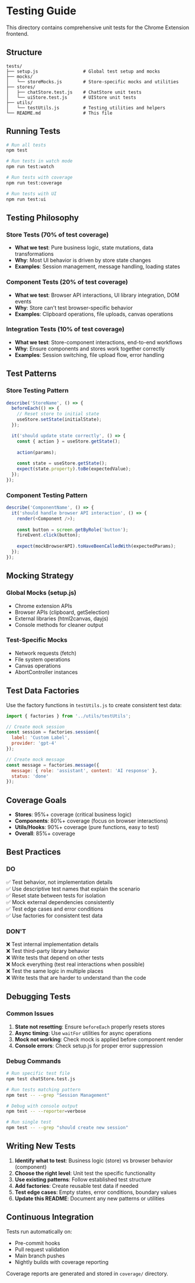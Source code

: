 # Testing Guide

This directory contains comprehensive unit tests for the Chrome Extension frontend.

## Structure

```
tests/
├── setup.js                 # Global test setup and mocks
├── mocks/
│   └── storeMocks.js        # Store-specific mocks and utilities
├── stores/
│   ├── chatStore.test.js    # ChatStore unit tests
│   └── uiStore.test.js      # UIStore unit tests
├── utils/
│   └── testUtils.js         # Testing utilities and helpers
└── README.md                # This file
```

## Running Tests

```bash
# Run all tests
npm test

# Run tests in watch mode
npm run test:watch

# Run tests with coverage
npm run test:coverage

# Run tests with UI
npm run test:ui
```

## Testing Philosophy

### Store Tests (70% of test coverage)
- **What we test**: Pure business logic, state mutations, data transformations
- **Why**: Most UI behavior is driven by store state changes
- **Examples**: Session management, message handling, loading states

### Component Tests (20% of test coverage)  
- **What we test**: Browser API interactions, UI library integration, DOM events
- **Why**: Store can't test browser-specific behavior
- **Examples**: Clipboard operations, file uploads, canvas operations

### Integration Tests (10% of test coverage)
- **What we test**: Store-component interactions, end-to-end workflows
- **Why**: Ensure components and stores work together correctly
- **Examples**: Session switching, file upload flow, error handling

## Test Patterns

### Store Testing Pattern
```javascript
describe('StoreName', () => {
  beforeEach(() => {
    // Reset store to initial state
    useStore.setState(initialState);
  });

  it('should update state correctly', () => {
    const { action } = useStore.getState();
    
    action(params);
    
    const state = useStore.getState();
    expect(state.property).toBe(expectedValue);
  });
});
```

### Component Testing Pattern
```javascript
describe('ComponentName', () => {
  it('should handle browser API interaction', () => {
    render(<Component />);
    
    const button = screen.getByRole('button');
    fireEvent.click(button);
    
    expect(mockBrowserAPI).toHaveBeenCalledWith(expectedParams);
  });
});
```

## Mocking Strategy

### Global Mocks (setup.js)
- Chrome extension APIs
- Browser APIs (clipboard, getSelection)
- External libraries (html2canvas, dayjs)
- Console methods for cleaner output

### Test-Specific Mocks
- Network requests (fetch)
- File system operations
- Canvas operations
- AbortController instances

## Test Data Factories

Use the factory functions in `testUtils.js` to create consistent test data:

```javascript
import { factories } from '../utils/testUtils';

// Create mock session
const session = factories.session({ 
  label: 'Custom Label',
  provider: 'gpt-4' 
});

// Create mock message
const message = factories.message({
  message: { role: 'assistant', content: 'AI response' },
  status: 'done'
});
```

## Coverage Goals

- **Stores**: 95%+ coverage (critical business logic)
- **Components**: 80%+ coverage (focus on browser interactions)
- **Utils/Hooks**: 90%+ coverage (pure functions, easy to test)
- **Overall**: 85%+ coverage

## Best Practices

### DO
✅ Test behavior, not implementation details  
✅ Use descriptive test names that explain the scenario  
✅ Reset state between tests for isolation  
✅ Mock external dependencies consistently  
✅ Test edge cases and error conditions  
✅ Use factories for consistent test data  

### DON'T
❌ Test internal implementation details  
❌ Test third-party library behavior  
❌ Write tests that depend on other tests  
❌ Mock everything (test real interactions when possible)  
❌ Test the same logic in multiple places  
❌ Write tests that are harder to understand than the code  

## Debugging Tests

### Common Issues
1. **State not resetting**: Ensure `beforeEach` properly resets stores
2. **Async timing**: Use `waitFor` utilities for async operations
3. **Mock not working**: Check mock is applied before component render
4. **Console errors**: Check setup.js for proper error suppression

### Debug Commands
```bash
# Run specific test file
npm test chatStore.test.js

# Run tests matching pattern
npm test -- --grep "Session Management"

# Debug with console output
npm test -- --reporter=verbose

# Run single test
npm test -- --grep "should create new session"
```

## Writing New Tests

1. **Identify what to test**: Business logic (store) vs browser behavior (component)
2. **Choose the right level**: Unit test the specific functionality
3. **Use existing patterns**: Follow established test structure
4. **Add factories**: Create reusable test data if needed
5. **Test edge cases**: Empty states, error conditions, boundary values
6. **Update this README**: Document any new patterns or utilities

## Continuous Integration

Tests run automatically on:
- Pre-commit hooks
- Pull request validation  
- Main branch pushes
- Nightly builds with coverage reporting

Coverage reports are generated and stored in `coverage/` directory.
